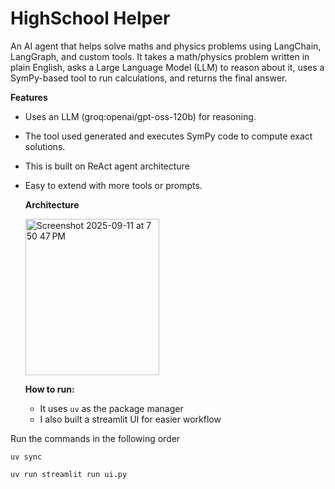 # HighSchool Helper

An AI agent that helps solve maths and physics problems using LangChain, LangGraph, and custom tools.
It takes a math/physics problem written in plain English, asks a Large Language Model (LLM) to reason about it, uses a SymPy-based tool to run calculations, and returns the final answer.


**Features**
- Uses an LLM (groq:openai/gpt-oss-120b) for reasoning.
- The tool used generated and executes SymPy code to compute exact solutions.
- This is built on ReAct agent architecture
- Easy to extend with more tools or prompts.

  **Architecture**

  <img width="214" height="250" alt="Screenshot 2025-09-11 at 7 50 47 PM" src="https://github.com/user-attachments/assets/917802ea-a341-4e9b-9ef5-02729bfa5a56" />


  **How to run:**
  - It uses ```uv``` as the package manager
  - I also built a streamlit UI for easier workflow
    
 Run the commands in the following order 

 `uv sync`

 `uv run streamlit run ui.py`

